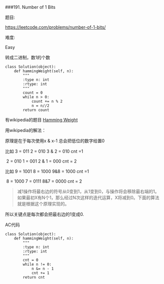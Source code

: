 ###191. Number of 1 Bits

题目:

<https://leetcode.com/problems/number-of-1-bits/>


难度:

Easy


转成二进制，数1的个数

```
class Solution(object):
    def hammingWeight(self, n):
        """
        :type n: int
        :rtype: int
        """
        count = 0
        while n > 0:
            count += n % 2
            n = n//2
        return count
```



有wikipedia的题目 [Hamming Weight]((https://zh.wikipedia.org/wiki/汉明重量))



用wikipedia的解法：

原理是在于每次使用x & x-1 总会把低位的数字给置0

比如 3 = 011  2 = 010  3 & 2 = 010 cnt =1

​	2 = 010  1 = 001  2 & 1 = 000 cnt = 2

比如 9 = 1001  8 = 1000  9&8 = 1000 cnt =1

​	8 = 1000  7 = 0111  8&7 = 0000 cnt = 2

> 减1操作将最右边的符号从0变到1，从1变到0，与操作将会移除最右端的1。如果最初X有N个1，那么经过N次这样的迭代运算，X将减到0。下面的算法就是根据这个原理实现的。

所以关键点是每次都会把最右边的1变成0.

 

AC代码



```
class Solution(object):
    def hammingWeight(self, n):
        """
        :type n: int
        :rtype: int
        """
        cnt = 0
        while n != 0:
        	n &= n - 1
        	cnt += 1
        return cnt 
```


